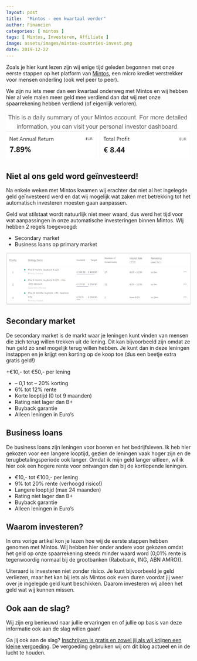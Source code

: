 ```yaml
---
layout: post
title:  "Mintos - een kwartaal verder"
author: Financien
categories: [ mintos ]
tags: [ Mintos, Investeren, Affiliate ]
image: assets/images/mintos-countries-invest.png
date: 2019-12-22
---
```

Zoals je hier kunt lezen zijn wij enige tijd geleden begonnen met onze eerste stappen op het platform van <a href="http://www.mintos.com/en/l/ref/DCUEKF" target="_blank" rel="noreferrer noopener">Mintos</a>, een micro krediet verstrekker voor mensen onderling (ook wel peer to peer).

We zijn nu iets meer dan een kwartaal onderweg met Mintos en wij hebben hier al vele malen meer geld mee verdiend dan dat wij met onze spaarrekening hebben verdiend (of eigenlijk verloren).

![De resultaten na 1 kwartaal](/assets/images/investment-mintos-1-quarter.png)

## Niet al ons geld word geïnvesteerd!
Na enkele weken met Mintos kwamen wij erachter dat niet al het ingelegde geld geïnvesteerd werd en dat wij mogelijk wat zaken met betrekking tot het automatisch investeren moesten gaan aanpassen.

Geld wat stilstaat wordt natuurlijk niet meer waard, dus werd het tijd voor wat aanpassingen in onze automatische investeringen binnen Mintos. WIj hebben 2 regels toegevoegd:

+ Secondary market
+ Business loans op primary market

![Niet al het geld wordt geïnvesteerd](/assets/images/niet-alles-word-geinvesteerd.png)

## Secondary market
De secondary market is de markt waar je leningen kunt vinden van mensen die zich terug willen trekken uit de lening. Dit kan bijvoorbeeld zijn omdat ze hun geld zo snel mogelijk terug willen hebben. Je kunt dan in deze leningen instappen en je krijgt een korting op de koop toe (dus een beetje extra gratis geld!)

+€10,- tot €50,- per lening
+ – 0,1 tot – 20% korting
+ 6% tot 12% rente
+ Korte looptijd (0 tot 9 maanden)
+ Rating niet lager dan B+
+ Buyback garantie
+ Alleen leningen in Euro’s

## Business loans
De business loans zijn leningen voor boeren en het bedrijfsleven. Ik heb hier gekozen voor een langere looptijd, gezien de leningen vaak hoger zijn en de terugbetalingsperiode ook langer. Omdat ik mijn geld langer uitleen, wil ik hier ook een hogere rente voor ontvangen dan bij de kortlopende leningen.

+ €10,- tot €100,- per lening
+ 9% tot 20% rente (verhoogd risico!)
+ Langere looptijd (max 24 maanden)
+ Rating niet lager dan B+
+ Buyback garantie
+ Alleen leningen in Euro’s

## Waarom investeren?
In ons vorige artikel kon je lezen hoe wij de eerste stappen hebben genomen met Mintos. Wij hebben hier onder andere voor gekozen omdat het geld op onze spaarrekening steeds minder waard word (0,01% rente is tegenwoordig normaal bij de grootbanken (Rabobank, ING, ABN AMRO)).

Uiteraard is investeren niet zonder risico. Je kunt bijvoorbeeld je geld verliezen, maar het kan bij iets als Mintos ook even duren voordat jij weer over je ingelegde geld kunt beschikken. Daarom investeren wij alleen het geld wat wij kunnen missen.

## Ook aan de slag?
Wij zijn erg benieuwd naar jullie ervaringen en of jullie op basis van deze informatie ook aan de slag willen gaan!

Ga jij ook aan de slag? <a href="http://www.mintos.com/en/l/ref/DCUEKF" target="_blank" rel="noreferrer noopener">Inschrijven is gratis en zowel jij als wij krijgen een kleine vergoeding</a>. De vergoeding gebruiken wij om dit blog actueel en in de lucht te houden.
